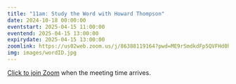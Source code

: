 ```yaml
---
title: "11am: Study the Word with Howard Thompson"
date: 2024-10-18 00:00:00
eventstart: 2025-04-15 11:00:00
eventend: 2025-04-15 13:00:00
expirydate: 2025-04-15 13:00:00
zoomlink: https://us02web.zoom.us/j/86388119164?pwd=ME9rSmdkdFp5QVFHd0hIbDZmNXhRQT09
img: images/wordID.jpg
---
```


[Click to join Zoom](https://us02web.zoom.us/j/86388119164?pwd=ME9rSmdkdFp5QVFHd0hIbDZmNXhRQT09) when the meeting time arrives.